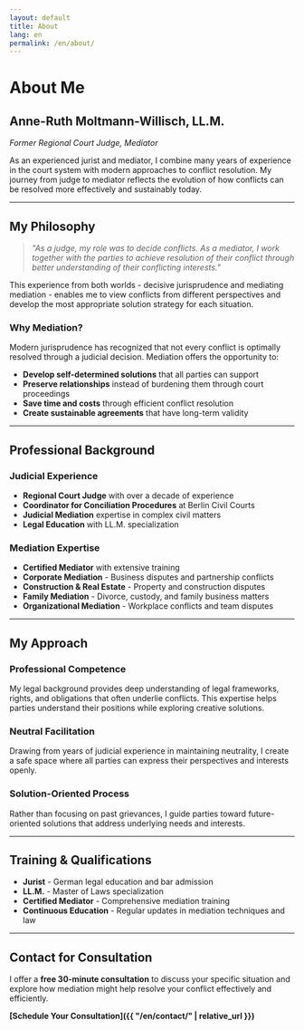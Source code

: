 ```yaml
---
layout: default
title: About
lang: en
permalink: /en/about/
---
```


# About Me

## Anne-Ruth Moltmann-Willisch, LL.M.
*Former Regional Court Judge, Mediator*

As an experienced jurist and mediator, I combine many years of experience in the court system with modern approaches to conflict resolution. My journey from judge to mediator reflects the evolution of how conflicts can be resolved more effectively and sustainably today.

---

## My Philosophy

> *"As a judge, my role was to decide conflicts. As a mediator, I work together with the parties to achieve resolution of their conflict through better understanding of their conflicting interests."*

This experience from both worlds - decisive jurisprudence and mediating mediation - enables me to view conflicts from different perspectives and develop the most appropriate solution strategy for each situation.

### Why Mediation?

Modern jurisprudence has recognized that not every conflict is optimally resolved through a judicial decision. Mediation offers the opportunity to:

- **Develop self-determined solutions** that all parties can support
- **Preserve relationships** instead of burdening them through court proceedings
- **Save time and costs** through efficient conflict resolution
- **Create sustainable agreements** that have long-term validity

---

## Professional Background

### Judicial Experience
- **Regional Court Judge** with over a decade of experience
- **Coordinator for Conciliation Procedures** at Berlin Civil Courts
- **Judicial Mediation** expertise in complex civil matters
- **Legal Education** with LL.M. specialization

### Mediation Expertise
- **Certified Mediator** with extensive training
- **Corporate Mediation** - Business disputes and partnership conflicts
- **Construction & Real Estate** - Property and construction disputes  
- **Family Mediation** - Divorce, custody, and family business matters
- **Organizational Mediation** - Workplace conflicts and team disputes

---

## My Approach

### Professional Competence
My legal background provides deep understanding of legal frameworks, rights, and obligations that often underlie conflicts. This expertise helps parties understand their positions while exploring creative solutions.

### Neutral Facilitation
Drawing from years of judicial experience in maintaining neutrality, I create a safe space where all parties can express their perspectives and interests openly.

### Solution-Oriented Process
Rather than focusing on past grievances, I guide parties toward future-oriented solutions that address underlying needs and interests.

---

## Training & Qualifications

- **Jurist** - German legal education and bar admission
- **LL.M.** - Master of Laws specialization
- **Certified Mediator** - Comprehensive mediation training
- **Continuous Education** - Regular updates in mediation techniques and law

---

## Contact for Consultation

I offer a **free 30-minute consultation** to discuss your specific situation and explore how mediation might help resolve your conflict effectively and efficiently.

**[Schedule Your Consultation]({{ "/en/contact/" | relative_url }})**